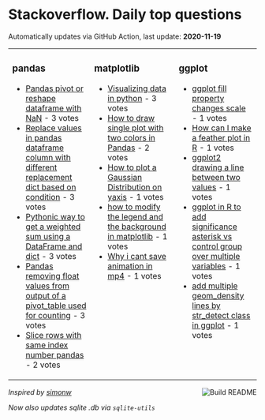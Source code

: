 # Stackoverflow. Daily top questions 

Automatically updates via GitHub Action, last update: **<!-- date starts -->2020-11-19<!-- date ends -->**


<table><tr><td valign="top" width="33%">

### pandas
<!-- pandas starts -->
* [Pandas pivot or reshape dataframe with NaN](https://stackoverflow.com/questions/64905007/pandas-pivot-or-reshape-dataframe-with-nan) - 3 votes
* [Replace values in pandas dataframe column with different replacement dict based on condition](https://stackoverflow.com/questions/64908770/replace-values-in-pandas-dataframe-column-with-different-replacement-dict-based) - 3 votes
* [Pythonic way to get a weighted sum using a DataFrame and dict](https://stackoverflow.com/questions/64904728/pythonic-way-to-get-a-weighted-sum-using-a-dataframe-and-dict) - 3 votes
* [Pandas removing float values from output of a pivot_table used for counting](https://stackoverflow.com/questions/64904345/pandas-removing-float-values-from-output-of-a-pivot-table-used-for-counting) - 3 votes
* [Slice rows with same index number pandas](https://stackoverflow.com/questions/64906272/slice-rows-with-same-index-number-pandas) - 2 votes
<!-- pandas ends -->
</td><td valign="top" width="34%">


### matplotlib
<!-- matplotlib starts -->
* [Visualizing data in python](https://stackoverflow.com/questions/64907396/visualizing-data-in-python) - 3 votes
* [How to draw single plot with two colors in Pandas](https://stackoverflow.com/questions/64908409/how-to-draw-single-plot-with-two-colors-in-pandas) - 2 votes
* [How to plot a Gaussian Distribution on yaxis](https://stackoverflow.com/questions/64918365/how-to-plot-a-gaussian-distribution-on-y-axis) - 1 votes
* [how to modify the legend and the background in matplotlib](https://stackoverflow.com/questions/64904138/how-to-modify-the-legend-and-the-background-in-matplotlib) - 1 votes
* [Why i cant save animation in mp4](https://stackoverflow.com/questions/64921445/why-i-cant-save-animation-in-mp4) - 1 votes
<!-- matplotlib ends -->
</td><td valign="top" width="34%">


### ggplot
<!-- ggplot2 starts -->
* [ggplot fill property changes scale](https://stackoverflow.com/questions/64906802/ggplot-fill-property-changes-scale) - 1 votes
* [How can I make a feather plot in R](https://stackoverflow.com/questions/64919147/how-can-i-make-a-feather-plot-in-r) - 1 votes
* [ggplot2 drawing a line between two values](https://stackoverflow.com/questions/64914651/ggplot2-drawing-a-line-between-two-values) - 1 votes
* [ggplot in R to add significance asterisk vs control group over multiple variables](https://stackoverflow.com/questions/64917757/ggplot-in-r-to-add-significance-asterisk-vs-control-group-over-multiple-variable) - 1 votes
* [add multiple geom_density lines by str_detect class in ggplot](https://stackoverflow.com/questions/64906360/add-multiple-geom-density-lines-by-str-detect-class-in-ggplot) - 1 votes
<!-- ggplot2 ends -->
</td></tr></table>

<a href="https://github.com/hp0404/hp0404/actions"><img src="https://github.com/hp0404/hp0404/workflows/Build%20README/badge.svg" align="right" alt="Build README"></a> <p>*Inspired by  [simonw](https://github.com/simonw/simonw)*</p> <p> *Now also updates sqlite .db via `sqlite-utils`* </p>
